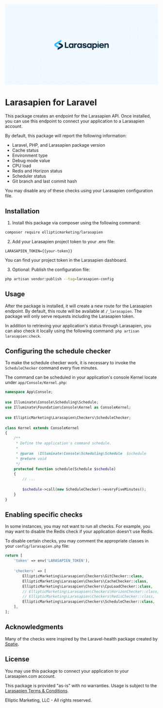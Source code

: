 <p align="center"><img src="/art/socialcard.png" alt="Social Card for the Larasapien package"></p>

# Larasapien for Laravel

This package creates an endpoint for the Larasapien API. Once installed,
you can use this endpoint to connect your application to a Larasapien account.

By default, this package will report the following information:

 - Laravel, PHP, and Larasapien package version
 - Cache status
 - Environment type
 - Debug mode value
 - CPU load
 - Redis and Horizon status
 - Scheduler status
 - Git branch and last commit hash

You may disable any of these checks using your Larasapien configuration file.

## Installation

1. Install this package via composer using the following command:

```bash
composer require ellipticmarketing/larasapien
```

2. Add your Larasapien project token to your .env file:

```
LARASAPIEN_TOKEN={{your-token}}
```

You can find your project token in the Larasapien dashboard.

3. Optional: Publish the configuration file:

```bash
php artisan vendor:publish --tag=larasapien-config
```

## Usage

After the package is installed, it will create a new route for the Larasapien endpoint. By default, 
this route will be available at `/_larasapien`. The package will only serve requests
including the Larasapien token.

In addition to retrieving your application's status through Larasapien, you can 
also check it locally using the following command: `php artisan larasapien:check`.

## Configuring the schedule checker

To make the schedule checker work, it is necessary to invoke the `ScheduleChecker` command every 
five minutes. 

The command can be scheduled in your application's console Kernel locate under `app/Console/Kernel.php`:

```php
namespace App\Console;

use Illuminate\Console\Scheduling\Schedule;
use Illuminate\Foundation\Console\Kernel as ConsoleKernel;

use EllipticMarketing\Larasapien\Checkers\ScheduleChecker;

class Kernel extends ConsoleKernel
{
    /**
     * Define the application's command schedule.
     *
     * @param  \Illuminate\Console\Scheduling\Schedule  $schedule
     * @return void
     */
    protected function schedule(Schedule $schedule)
    {
        // ...
        
        $schedule->call(new ScheduleChecker)->everyFiveMinutes();
    }
}
```

## Enabling specific checks

In some instances, you may not want to run all checks. For example, you may want to disable the 
Redis check if your application doesn't use Redis.

To disable certain checks, you may comment the appropriate classes in your `config/larasapien.php` file:

```php
return [
    'token' => env('LARASAPIEN_TOKEN'),

    'checkers' => [
        EllipticMarketing\Larasapien\Checkers\GitChecker::class,
        EllipticMarketing\Larasapien\Checkers\CacheChecker::class,
        EllipticMarketing\Larasapien\Checkers\CpuLoadChecker::class,
        // EllipticMarketing\Larasapien\Checkers\HorizonChecker::class,
        // EllipticMarketing\Larasapien\Checkers\RedisChecker::class,
        EllipticMarketing\Larasapien\Checkers\ScheduleChecker::class,
    ],
];
```
## Acknowledgments

Many of the checks were inspired by the Laravel-health package created by [Spatie](https://github.com/spatie).

## License

You may use this package to connect your application to your Larasapien.com account.

This package is provided "as-is" with no warranties. Usage is subject to 
the [Larasapien Terms & Conditions](https://larasapien.com/terms).

Elliptic Marketing, LLC - All rights reserved.
